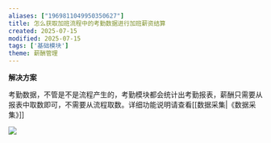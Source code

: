 ```yaml
---
aliases: ["1969811049950350627"]
title: 怎么获取加班流程中的考勤数据进行加班薪资结算
created: 2025-07-15
modified: 2025-07-15
tags: ['基础模块']
theme: 薪酬管理
---
```


**解决方案**

考勤数据，不管是不是流程产生的，考勤模块都会统计出考勤报表，薪酬只需要从报表中取数即可，不需要从流程取数。详细功能说明请查看[[数据采集|《数据采集》]]

![](d799a8887befcf2b29dba52d34339a7f.jpg)